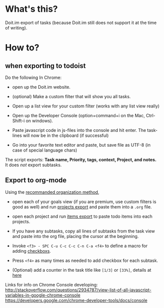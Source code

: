 # What's this? #

Doit.im export of tasks (because Doit.im still does not support it at the time of writing).

# How to? #

## when exporting to todoist ##

Do the following In Chrome:

- open up the Doit.im website.

- (optional) Make a custom filter that will show you all tasks.

- Open up a list view for your custom filter (works with any list view really)

- Open up the Developer Console (option+command+i on the Mac, Ctrl-Shift-i on windows).

- Paste javascript code in js-files into the console and hit enter. The task-lines will now be in the clipboard (if successful)

- Go into your favorite text editor and paste, but save file as UTF-8 (in case of special language chars)

The script exports: **Task name, Priority, tags, context, Project, and notes.**
It does *not* export subtasks. 

## Export to org-mode ##

Using the
[recommanded organization method](https://github.com/ttimasdf/org-gtd-feature-lists/blob/master/7-project_management.org),

- open each of your goals view (if you are premium, use custom filters
is good as well) and run
[projects export](https://github.com/ttimasdf/doitimExport/blob/master/doitExport_org-projects.js)
and paste them into a `.org` file.

- open each project and run
  [items export](https://github.com/ttimasdf/doitimExport/blob/master/doitExport_org-items.js)
  to paste todo items into each projects.
- If you have any subtasks, copy all lines of subtasks from the task
  view and paste into the org file, placing the cursor at the beginning.
- Invoke `<f3> - SPC C-u C-c C-c C-n C-a <f4>` to define a macro for adding [checkboxs](https://github.com/ttimasdf/org-gtd-feature-lists/blob/master/2-checkbox.org).
- Press `<f4>` as many times as needed to add checkbox for each subtask.
- (Optional) add a counter in the task title like `[1/3]` or `[33%]`, details at [here](https://github.com/ttimasdf/org-gtd-feature-lists/blob/master/2-checkbox.org#the-count-of-checkbox-of-the-same-grade-15)

Links for info on Chrome Console developing:
http://stackoverflow.com/questions/2934787/view-list-of-all-javascript-variables-in-google-chrome-console
https://developers.google.com/chrome-developer-tools/docs/console
